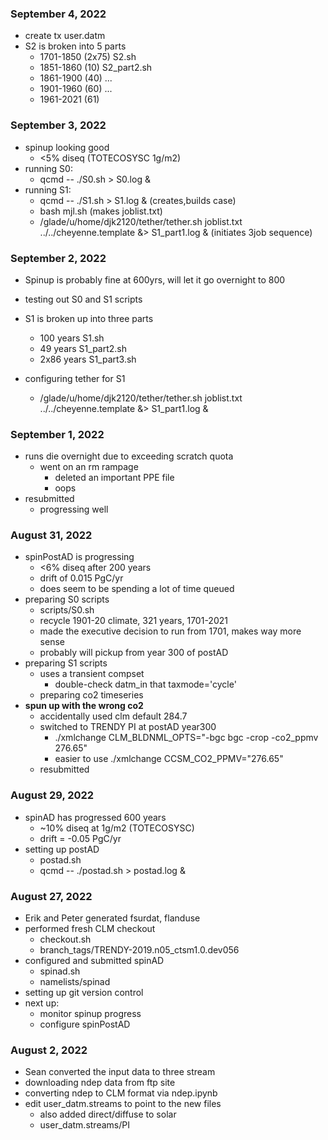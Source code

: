 
### September 4, 2022
  - create tx user.datm
  - S2 is broken into 5 parts
    - 1701-1850 (2x75)   S2.sh
    - 1851-1860 (10)     S2_part2.sh
    - 1861-1900 (40)     ...
    - 1901-1960 (60)     ... 
    - 1961-2021 (61)

### September 3, 2022
  - spinup looking good
    - <5% diseq (TOTECOSYSC 1g/m2)
  - running S0:
    - qcmd -- ./S0.sh > S0.log &
  - running S1:
    - qcmd -- ./S1.sh > S1.log &  (creates,builds case)
    - bash mjl.sh   (makes joblist.txt)
    - /glade/u/home/djk2120/tether/tether.sh joblist.txt ../../cheyenne.template &> S1_part1.log &  (initiates 3job sequence)

### September 2, 2022
  - Spinup is probably fine at 600yrs, will let it go overnight to 800
  - testing out S0 and S1 scripts
  
  - S1 is broken up into three parts
    - 100 years           S1.sh
    - 49 years            S1_part2.sh
    - 2x86 years          S1_part3.sh

  - configuring tether for S1
    - /glade/u/home/djk2120/tether/tether.sh joblist.txt ../../cheyenne.template &> S1_part1.log &

### September 1, 2022
  - runs die overnight due to exceeding scratch quota
    - went on an rm rampage
      - deleted an important PPE file
      - oops
  - resubmitted
    - progressing well


### August 31, 2022
  - spinPostAD is progressing
    - <6% diseq after 200 years
    - drift of 0.015 PgC/yr
    - does seem to be spending a lot of time queued
  - preparing S0 scripts
    - scripts/S0.sh
    - recycle 1901-20 climate, 321 years, 1701-2021
    - made the executive decision to run from 1701, makes way more sense
    - probably will pickup from year 300 of postAD
  - preparing S1 scripts
    - uses a transient compset
      - double-check datm_in that taxmode='cycle'
    - preparing co2 timeseries
  - **spun up with the wrong co2**
    - accidentally used clm default 284.7
    - switched to TRENDY PI at postAD year300
      - ./xmlchange CLM_BLDNML_OPTS="-bgc bgc -crop -co2_ppmv 276.65"
      - easier to use ./xmlchange CCSM_CO2_PPMV="276.65"
    - resubmitted
    

### August 29, 2022
 - spinAD has progressed 600 years
   - ~10% diseq at 1g/m2 (TOTECOSYSC)
   - drift = -0.05 PgC/yr
 - setting up postAD
   - postad.sh
   - qcmd -- ./postad.sh > postad.log &

### August 27, 2022
 - Erik and Peter generated fsurdat, flanduse
 - performed fresh CLM checkout
   - checkout.sh
   - branch_tags/TRENDY-2019.n05_ctsm1.0.dev056
 - configured and submitted spinAD
   - spinad.sh
   - namelists/spinad
 - setting up git version control
 - next up:
   - monitor spinup progress
   - configure spinPostAD


### August 2, 2022
 - Sean converted the input data to three stream
 - downloading ndep data from ftp site
 - converting ndep to CLM format via ndep.ipynb
 - edit user_datm.streams to point to the new files
   - also added direct/diffuse to solar
   - user_datm.streams/PI
